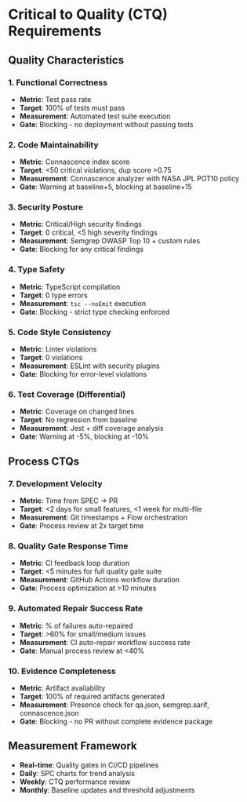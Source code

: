 # Critical to Quality (CTQ) Requirements

## Quality Characteristics

### 1. Functional Correctness
- **Metric**: Test pass rate
- **Target**: 100% of tests must pass
- **Measurement**: Automated test suite execution
- **Gate**: Blocking - no deployment without passing tests

### 2. Code Maintainability  
- **Metric**: Connascence index score
- **Target**: <50 critical violations, dup score >0.75
- **Measurement**: Connascence analyzer with NASA JPL POT10 policy
- **Gate**: Warning at baseline+5, blocking at baseline+15

### 3. Security Posture
- **Metric**: Critical/High security findings
- **Target**: 0 critical, <5 high severity findings
- **Measurement**: Semgrep OWASP Top 10 + custom rules
- **Gate**: Blocking for any critical findings

### 4. Type Safety
- **Metric**: TypeScript compilation
- **Target**: 0 type errors
- **Measurement**: `tsc --noEmit` execution
- **Gate**: Blocking - strict type checking enforced

### 5. Code Style Consistency
- **Metric**: Linter violations
- **Target**: 0 violations
- **Measurement**: ESLint with security plugins
- **Gate**: Blocking for error-level violations

### 6. Test Coverage (Differential)
- **Metric**: Coverage on changed lines
- **Target**: No regression from baseline
- **Measurement**: Jest + diff coverage analysis
- **Gate**: Warning at -5%, blocking at -10%

## Process CTQs

### 7. Development Velocity
- **Metric**: Time from SPEC → PR
- **Target**: <2 days for small features, <1 week for multi-file
- **Measurement**: Git timestamps + Flow orchestration
- **Gate**: Process review at 2x target time

### 8. Quality Gate Response Time
- **Metric**: CI feedback loop duration
- **Target**: <5 minutes for full quality gate suite
- **Measurement**: GitHub Actions workflow duration
- **Gate**: Process optimization at >10 minutes

### 9. Automated Repair Success Rate
- **Metric**: % of failures auto-repaired
- **Target**: >60% for small/medium issues
- **Measurement**: CI auto-repair workflow success rate
- **Gate**: Manual process review at <40%

### 10. Evidence Completeness
- **Metric**: Artifact availability
- **Target**: 100% of required artifacts generated
- **Measurement**: Presence check for qa.json, semgrep.sarif, connascence.json
- **Gate**: Blocking - no PR without complete evidence package

## Measurement Framework
- **Real-time**: Quality gates in CI/CD pipelines
- **Daily**: SPC charts for trend analysis
- **Weekly**: CTQ performance review
- **Monthly**: Baseline updates and threshold adjustments
